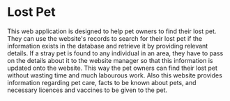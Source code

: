# Lost Pet

This web application is designed to help pet owners to find their lost pet. They can use the website's records to search for their lost pet if the information exists in the database and retrieve it by providing relevant details.
If a stray pet is found to any individual in an area, they have to pass on the
details about it to the website manager so that this information is updated onto the website. This way the pet owners can find their lost pet without wasting time and much labourous work.
Also this website provides information regarding pet care, facts to be known about pets, and necessary licences and vaccines to be given to the pet.

